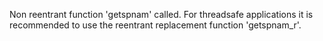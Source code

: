 Non reentrant function 'getspnam' called. For threadsafe applications it is recommended to use the reentrant replacement function 'getspnam_r'.